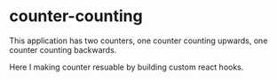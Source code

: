# counter-counting


This application has two counters, one counter counting upwards,
one counter counting backwards.

Here I making counter resuable by building custom react hooks.
